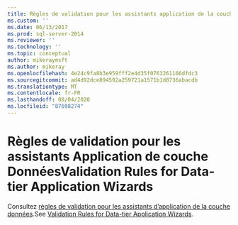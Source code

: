 ```yaml
---
title: Règles de validation pour les assistants application de la couche données | Microsoft Docs
ms.custom: ''
ms.date: 06/13/2017
ms.prod: sql-server-2014
ms.reviewer: ''
ms.technology: ''
ms.topic: conceptual
author: mikeraymsft
ms.author: mikeray
ms.openlocfilehash: 4e24c9fa8b3e959fff2e4d35f0763261166dfdc3
ms.sourcegitcommit: ad4d92dce894592a259721a1571b1d8736abacdb
ms.translationtype: MT
ms.contentlocale: fr-FR
ms.lasthandoff: 08/04/2020
ms.locfileid: "87698274"
---
```

# <a name="validation-rules-for-data-tier-application-wizards"></a><span data-ttu-id="2d179-102">Règles de validation pour les assistants Application de couche Données</span><span class="sxs-lookup"><span data-stu-id="2d179-102">Validation Rules for Data-tier Application Wizards</span></span>
<span data-ttu-id="2d179-103">Consultez [règles de validation pour les assistants d’application de la couche données](../../database-engine/validation-rules-for-data-tier-application-wizards.md).</span><span class="sxs-lookup"><span data-stu-id="2d179-103">See [Validation Rules for Data-tier Application Wizards](../../database-engine/validation-rules-for-data-tier-application-wizards.md).</span></span>
